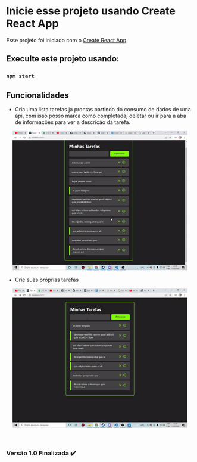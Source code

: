 # Inicie esse projeto usando Create React App

Esse projeto foi iniciado com o [Create React App](https://github.com/facebook/create-react-app).

## Execulte este projeto usando:

### `npm start`

## Funcionalidades

* Cria uma lista tarefas ja prontas partindo do consumo de dados de uma api, com isso posso marca como completada, deletar ou ir para a aba de informações para ver a descrição da tarefa.

<p align="center"> 
    <img width="470" src="src/assets/to_readme/mostrar-funcionalidades.gif"> </img>
</p>

* Crie suas próprias tarefas

<p align="center"> 
    <img width="470" src="src/assets/to_readme/inserir-tarefa.gif"> </img>
</p>

<br />

### <b> Versão 1.0 Finalizada</b> ✔️

 
